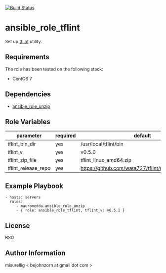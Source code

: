 [![Build Status](https://travis-ci.org/misurellig/ansible_role_tflint.svg?branch=master)](https://travis-ci.org/misurellig/ansible_role_tflint)

ansible_role_tflint
=========

Set up [tflint](https://github.com/wata727/tflint) utility.


Requirements
------------

The role has been tested on the following stack:

  * CentOS 7

Dependencies
------------

  * [ansible_role_unzip](https://github.com/mauromedda/ansible_role_unzip)

Role Variables
--------------

| parameter           | required | default                                             |  
| ---------           | -------- | -------                                             |
| tflint_bin_dir      | yes      | /usr/local/tflint/bin                               |
| tflint_v            | yes      | v0.5.0                                              |    
| tflint_zip_file     | yes      | tflint_linux_amd64.zip                              |     
| tflint_release_repo | yes      | https://github.com/wata727/tflint/releases/download |


Example Playbook
----------------

    - hosts: servers
      roles:
         - mauromedda.ansible_role_unzip
         - { role: ansible_role_tflint, tflint_v: v0.5.1 }

License
-------

BSD

Author Information
------------------

misurellig < bejohnzorn at gmail dot com >
